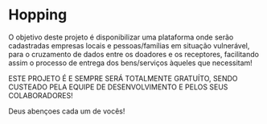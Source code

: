 # Hopping

  O objetivo deste projeto é disponibilizar uma plataforma onde serão cadastradas empresas locais e pessoas/famílias em situação vulnerável, para o cruzamento de dados entre os doadores e os receptores, facilitando assim o processo de entrega dos bens/serviços àqueles que necessitam!
  
  ESTE PROJETO É E SEMPRE SERÁ TOTALMENTE GRATUÍTO, SENDO CUSTEADO PELA EQUIPE DE DESENVOLVIMENTO E PELOS SEUS COLABORADORES!
  
  Deus abençoes cada um de vocês!
